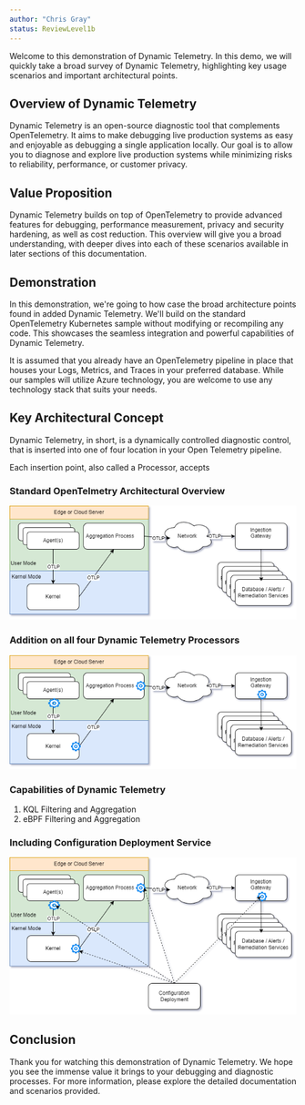 ```yaml
---
author: "Chris Gray"
status: ReviewLevel1b
---
```



Welcome to this demonstration of Dynamic Telemetry. In this demo, we will quickly take a broad survey of Dynamic Telemetry, highlighting key usage scenarios and important architectural points.

## Overview of Dynamic Telemetry

Dynamic Telemetry is an open-source diagnostic tool that complements OpenTelemetry. It aims to make debugging live production systems as easy and enjoyable as debugging a single application locally. Our goal is to allow you to diagnose and explore live production systems while minimizing risks to reliability, performance, or customer privacy.

## Value Proposition

Dynamic Telemetry builds on top of OpenTelemetry to provide advanced features for debugging, performance measurement, privacy and security hardening, as well as cost reduction. This overview will give you a broad understanding, with deeper dives into each of these scenarios available in later sections of this documentation.

## Demonstration

In this demonstration, we're going to how case the broad architecture points found in added Dynamic Telemetry.  We'll build on the standard OpenTelemetry Kubernetes sample without modifying or recompiling any code. This showcases the seamless integration and powerful capabilities of Dynamic Telemetry.

It is assumed that you already have an OpenTelemetry pipeline in place that houses your Logs, Metrics, and Traces in your preferred database. While our samples will utilize Azure technology, you are welcome to use any technology stack that suits your needs.

## Key Architectural Concept

Dynamic Telemetry, in short, is a dynamically controlled diagnostic control, that is inserted into
one of four location in your Open Telemetry pipeline.

Each insertion point, also called a Processor, accepts

### Standard OpenTelmetry Architectural Overview



![](../orig_media/Architecture.Boxes.No.DynamicTelemetry.drawio.png)


### Addition on all four Dynamic Telemetry Processors

![](../orig_media/Architecture.Boxes.Yes.DynamicTelemetry.drawio.png)


### Capabilities of Dynamic Telemetry

1. KQL Filtering and Aggregation
1. eBPF Filtering and Aggregation

### Including Configuration Deployment Service

![](../orig_media/Architecture.Boxes.Full.DynamicTelemetry.drawio.png)

## Conclusion

Thank you for watching this demonstration of Dynamic Telemetry. We hope you see the immense value it brings to your debugging and diagnostic processes. For more information, please explore the detailed documentation and scenarios provided.